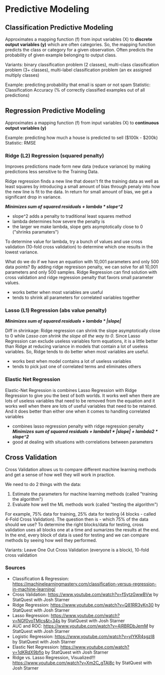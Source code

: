 # Predictive Modeling
## Classification Predictive Modeling
Approximates a mapping function (f) from input variables (X) to **discrete output variables (y)** which are often categories. 
So, the mapping function predicts the class or category for a given observation. Often predicts the probability of given
example belonging to output class. 

Variants: binary classification problem (2 classes), multi-class classification problem (3+ classes), 
multi-label classification problem (an ex assigned multiply classes)

Example: predicting probability that email is spam or not spam
Statistic: Classification Accuracy (% of correctly classified examples out of all predictions) 

## Regression Predictive Modeling
Approximates a mapping function (f) from input variables (X) to **continuous output variables (y)**

Example: predicting how much a house is predicted to sell ($100k - $200k)
Statistic: RMSE

### Ridge (L2) Regression (squared penalty)
Improves predictions made form new data (reduce variance) by making predictions less sensitive to the Training Data.

Ridge regression finds a new line that doesn't fit the training data as well as least squares by introducing a small 
amount of bias through penaly into how the new line is fit to the data. In return for small amount of bias, we get a 
significant drop in variance. 

***Minimizes sum of squared residuals + lambda * slope^2***
- slope^2 adds a penalty to traditional least squares method
- lambda determines how severe the penalty is
- the larger we make lambda, slope gets asymptotically close to 0 ("shrinks paramaters")

To determine value for lambda, try a bunch of values and use cross validation (10-fold cross validation) to determine
which one results in the lowest variance. 

What do we do if we have an equation with 10,001 parameters and only 500 data points? By adding 
ridge regresison penalty, we can solve for all 10,001 parameters and only 500 samples. Ridge 
Regression can find solution with cross validation and ridge regression penalty that favors small parameter
values.
- works better when most variables are useful
- tends to shrink all parameters for correlated variables together

### Lasso (L1) Regression (abs value penalty)
***Minimizes sum of squared residuals + lambda * |slope|***

Diff in shrinkage: Ridge regression can shrink the slope asymptotically close to 0 while _Lasso can shrink
the slope all the way to 0_. Since Lasso Regression can exclude useless variables form equations, it is a little better
than Ridge at reducing variance in models that contain a lot of useless variables. So, Ridge tends to do better 
when most variables are useful.
- works best when model contains a lot of useless variables
- tends to pick just one of correlated terms and eliminates others

### Elastic Net Regression
Elastic-Net Regression is combines Lasso Regression with Ridge Regression to give you the best of both worlds. It works well when there are lots of useless variables that need to be removed from the equation and it works well when there are lots of useful variables that need to be retained. And it does better than either one when it comes to handling correlated variables

- combines lasso regression penalty with ridge regression penalty
***Minimizes sum of squared residuals + lambda1 * |slope| + lambda2 * slope^2***
- good at dealing with situations with correlations between parameters

## Cross Validation

Cross Validation allows us to compare different machine learning methods and get a sense of how well they
will work in practice. 

We need to do 2 things with the data:
1) Estimate the parameters for machine learning methods (called "training the algorithm")
2) Evaluate how well the ML methods work (called "testing the algorithm")

For example, 75% data for training, 25% data for testing (4 blocks - called 4-Fold Cross Validation). 
The question then is - which 75% of the data should we use?
To determine the right blocks/data for testing, cross validation uses all blocks one at a time and sumarizes the results 
at the end. In the end, every block of data is used for testing and we can compare methods by seeing how well they performed.

Variants: Leave One Out Cross Validation (everyone is a block), 10-fold cross validation

### Sources
- Classification & Regression: https://machinelearningmastery.com/classification-versus-regression-in-machine-learning/
- Cross Validation: https://www.youtube.com/watch?v=fSytzGwwBVw by StatQuest with Josh Starner
- Ridge Regression: https://www.youtube.com/watch?v=Q81RR3yKn30 by StatQuest with Josh Starner
- Lasso Regression: https://www.youtube.com/watch?v=NGf0voTMlcs&t=34s by StatQuest with Josh Starner
- AUC and ROC: https://www.youtube.com/watch?v=4jRBRDbJemM by StatQuest with Josh Starner
- Logistic Regression: https://www.youtube.com/watch?v=yIYKR4sgzI8 by StatQuest with Josh Starner
- Elastic Net Regression: https://www.youtube.com/watch?v=1dKRdX9bfIo by StatQuest with Josh Starner
- Ridge vs. Lasso Regression, Visualized!!! https://www.youtube.com/watch?v=Xm2C_gTAl8c by StatQuest with Josh Starner
